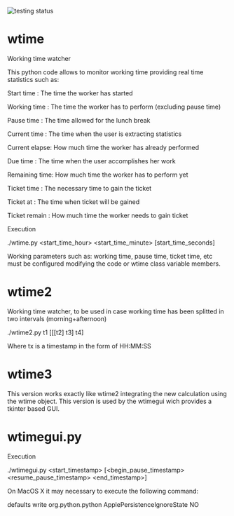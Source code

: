 ![testing status][travis]

# wtime
Working time watcher

This python code allows to monitor working time providing real time statistics such as:

Start time    : The time the worker has started

Working time  : The time the worker has to perform (excluding pause time)

Pause time    : The time allowed for the lunch break

Current time  : The time when the user is extracting statistics

Current elapse: How much time the worker has already performed

Due time      : The time when the user accomplishes her work

Remaining time: How much time the worker has to perform yet

Ticket time   : The necessary time to gain the ticket

Ticket at     : The time when ticket will be gained

Ticket remain : How much time the worker needs to gain ticket


Execution

./wtime.py <start_time_hour> <start_time_minute> [start_time_seconds]

Working parameters such as: working time, pause time, ticket time, etc must be configured modifying the code or wtime class variable members.

# wtime2
Working time watcher, to be used in case working time has been splitted in two intervals (morning+afternoon)

./wtime2.py t1 [[[t2] t3] t4]

Where tx is a timestamp in the form of HH:MM:SS

# wtime3
This version works exactly like wtime2 integrating the new calculation using the wtime object. This version is used by the wtimegui wich provides a tkinter based GUI.

# wtimegui.py

Execution

./wtimegui.py <start_timestamp> [<begin_pause_timestamp> <resume_pause_timestamp> <end_timestamp>]

On MacOS X it may necessary to execute the following command:

defaults write org.python.python ApplePersistenceIgnoreState NO


[travis]: https://travis-ci.org/ricsxn/wtime.svg?branch=master
